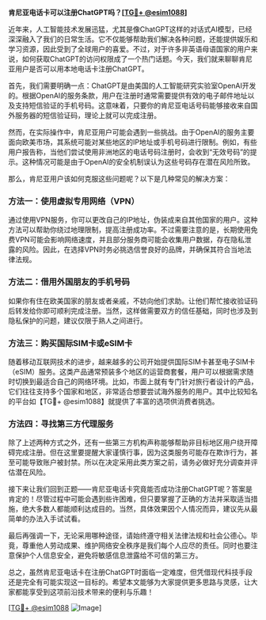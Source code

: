 **肯尼亚电话卡可以注册ChatGPT吗？[[TG💪+ @esim1088](https://t.me/s/esim1088)]**

近年来，人工智能技术发展迅猛，尤其是像ChatGPT这样的对话式AI模型，已经深深融入了我们的日常生活。它不仅能够帮助我们解决各种问题，还能提供娱乐和学习资源，因此受到了全球用户的喜爱。不过，对于许多非英语母语国家的用户来说，如何获取ChatGPT的访问权限成了一个热门话题。今天，我们就来聊聊肯尼亚用户是否可以用本地电话卡注册ChatGPT。

首先，我们需要明确一点：ChatGPT是由美国的人工智能研究实验室OpenAI开发的。根据OpenAI的服务条款，用户在注册时通常需要提供有效的电子邮件地址以及支持短信验证的手机号码。这意味着，只要你的肯尼亚电话号码能够接收来自国外服务器的短信验证码，理论上就可以完成注册。

然而，在实际操作中，肯尼亚用户可能会遇到一些挑战。由于OpenAI的服务主要面向欧美市场，其系统可能对某些地区的IP地址或手机号码进行限制。例如，有些用户报告称，当他们尝试使用非洲地区的电话号码注册时，会收到“无效号码”的提示。这种情况可能是由于OpenAI的安全机制误认为这些号码存在潜在风险所致。

那么，肯尼亚用户该如何克服这些问题呢？以下是几种常见的解决方案：

### 方法一：使用虚拟专用网络（VPN）

通过使用VPN服务，你可以更改自己的IP地址，伪装成来自其他国家的用户。这种方法可以帮助你绕过地理限制，提高注册成功率。不过需要注意的是，长期使用免费VPN可能会影响网络速度，并且部分服务商可能会收集用户数据，存在隐私泄露的风险。因此，在选择VPN时务必挑选信誉良好的品牌，并确保其符合当地法律法规。

### 方法二：借用外国朋友的手机号码

如果你有住在欧美国家的朋友或者亲戚，不妨向他们求助。让他们帮忙接收验证码后转发给你即可顺利完成注册。当然，这样做需要双方的信任基础，同时也涉及到隐私保护的问题，建议仅限于熟人之间进行。

### 方法三：购买国际SIM卡或eSIM卡

随着移动互联网技术的进步，越来越多的公司开始提供国际SIM卡甚至电子SIM卡（eSIM）服务。这类产品通常预装多个地区的运营商套餐，用户可以根据需求随时切换到最适合自己的网络环境。比如，市面上就有专门针对旅行者设计的产品，它们往往支持多个国家和地区，非常适合想要尝试海外服务的用户。其中比较知名的平台如【TG💪+ @esim1088】就提供了丰富的选项供消费者挑选。

### 方法四：寻找第三方代理服务

除了上述两种方式之外，还有一些第三方机构声称能够帮助非目标地区用户绕开障碍完成注册。但在这里要提醒大家谨慎行事，因为这类服务可能存在欺诈行为，甚至可能导致账户被封禁。所以在决定采用此类方案之前，请务必做好充分调查并评估潜在风险。

接下来让我们回到正题——肯尼亚电话卡究竟能否成功注册ChatGPT呢？答案是肯定的！尽管过程中可能会遇到些许困难，但只要掌握了正确的方法并采取适当措施，绝大多数人都能顺利达成目的。当然，具体效果因个人情况而异，建议先从最简单的办法入手试试看。

最后再强调一下，无论采用哪种途径，请始终遵守相关法律法规和社会公德心。毕竟，尊重他人劳动成果、维护网络安全秩序是我们每个人应尽的责任。同时也要注意保护个人信息安全，避免将敏感信息泄露给不可信的第三方。

总之，虽然肯尼亚电话卡在注册ChatGPT时面临一定难度，但凭借现代科技手段还是完全有可能实现这一目标的。希望本文能够为大家提供更多思路与灵感，让大家都能享受到这项前沿技术带来的便利与乐趣！

[[TG💪+ @esim1088](https://t.me/s/esim1088) ![Image](https://i.postimg.cc/4NQfJmqS/Snipaste-2025-05-13-00-14-12.png)]